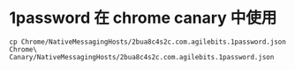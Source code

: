 # 1password 在 chrome canary 中使用

`cp Chrome/NativeMessagingHosts/2bua8c4s2c.com.agilebits.1password.json Chrome\ Canary/NativeMessagingHosts/2bua8c4s2c.com.agilebits.1password.json`

